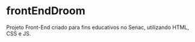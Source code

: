 # frontEndDroom
Projeto Front-End criado para fins educativos no Senac, utilizando HTML, CSS e JS. 
